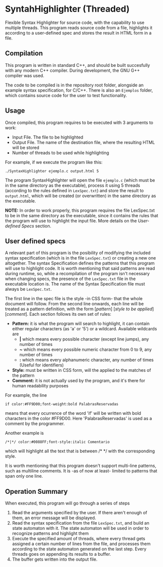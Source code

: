 # SyntahHighlighter (Threaded)
Flexible Syntax Highlighter for source code, with the capability to use multiple threads. This program reads source code from a file, highlights it according to a user-defined spec and stores the result in HTML form in a file.

## Compilation

This program is written in standard C++, and should be built succesfully with any modern C++ compiler. During development, the GNU G++ compiler was used.

The code to be compiled is in the repository root folder, alongside an example syntax specification, for C/C++. There is also an `Ejemplos` folder, which contains source code for the user to test functionality.

## Usage

Once compiled, this program requires to be executed with 3 arguments to work:
- Input File. The file to be highlighted
- Output File. The name of the destination file, where the resulting HTML will be stored
- Number of threads to be used while highlighting

For example, if we execute the program like this:

`./SyntaxHighlighter ejemplo.c output.html 5`

The program SyntaxHighlighter will open the file `ejemplo.c` (which must be in the same directory as the executable), process it using 5 threads (according to the rules defined in `LexSpec.txt`) and store the result to `output.html`, which will be created (or overwritten) in the same directory as the executable.

**NOTE:** In order to work properly, this program requires the file LexSpec.txt to be in the same directory as the executable, since it contains the rules that the program will use to highlight the input file. More details on the _User-defined Specs_ section.

## User defined specs

A relevant part of this program is the posibility of modifying the included syntax specification (which is in the file `LexSpec.txt`) or creating a new one altogether. The syntax Specification defines the patterns that this program will use to highlight code. It is worth mentioning that said patterns are read during runtime, so, while a recompilation of the program isn't necessary when changing specs, the presence of the `LexSpec.txt` file in the executable location is. The name of the Syntax Specification file must always be `LexSpec.txt`.

The first line in the spec file is the style -in CSS form- that the whole document will follow. From the second line onwards, each line will be treated as a pattern definition, with the form \[_pattern_\] \[_style to be applied_\] \[_comment_\]. Each section follows its own set of rules:
- **Pattern:** it is what the program will search to highlight, it can contain either regular characters (as 'a' or '5') or a wildcard. Available wildcards are
  - **|** which means every possible character (except line jumps), any number of times
  - **~** which means every possible numeric character from 0 to 9, any number of times
  - **:** which means every alphanumeric character, any number of times (Useful for identifiers)
- **Style:** must be written in CSS form, will the applied to the matches of the pattern
- **Comment:** it is not actually used by the program, and it's there for human readability purposes

For example, the line

`if color:#FF9D00;font-weight:bold PalabrasReservadas`

means that every ocurrence of the word 'if' will be written with bold characters in the color #FF9D00. Here 'PalabrasReservadas' is used as a comment by the programmer.

Another example is

`/*|*/ color:#0088FF;font-style:italic Comentario`

which will highlight all the text that is between \/\* \*\/ with the corresponding style.

It is worth mentioning that this program doesn't support multi-line patterns, such as multiline comments. It is -as of now at least- limited to patterns that span only one line.

## Operation Summary

When executed, this program will go through a series of steps
1. Read the arguments specified by the user. If there aren't enough of them, an error message will be displayed.
2. Read the syntax specification from the file `LexSpec.txt`, and build an state automaton with it. The state automaton will be used in order to recognize patterns and highlight them
3. Execute the specified amount of threads, where every thread gets assigned a certain number of lines from the file, and processes them according to the state automaton generated on the last step. Every threads goes on appending its results to a buffer.
4. The buffer gets written into the output file.

